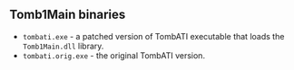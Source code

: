## Tomb1Main binaries

- `tombati.exe` - a patched version of TombATI executable that loads the `Tomb1Main.dll` library.
- `tombati.orig.exe` - the original TombATI version.
